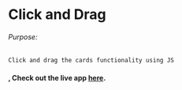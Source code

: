 # Click and Drag

###### Purpose:
    Click and drag the cards functionality using JS

#### , Check out the live app [here]( https://pratyusha-brs.github.io/Click--drag-project/).